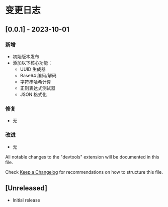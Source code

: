 # 变更日志

## [0.0.1] - 2023-10-01

### 新增
- 初始版本发布
- 添加以下核心功能：
  - UUID 生成器
  - Base64 编码/解码
  - 字符串哈希计算
  - 正则表达式测试器
  - JSON 格式化

### 修复
- 无

### 改进
- 无

All notable changes to the "devtools" extension will be documented in this file.

Check [Keep a Changelog](http://keepachangelog.com/) for recommendations on how to structure this file.

## [Unreleased]

- Initial release